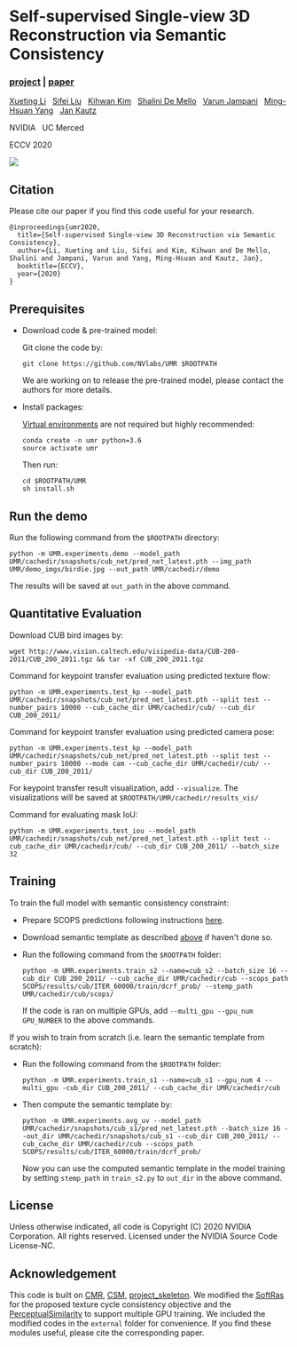 # Self-supervised Single-view 3D Reconstruction via Semantic Consistency

### [project](https://sites.google.com/nvidia.com/unsup-mesh-2020) | [paper](https://arxiv.org/abs/2003.06473)

[Xueting Li](https://sunshineatnoon.github.io/) &nbsp; [Sifei Liu](https://www.sifeiliu.net/) &nbsp; [Kihwan Kim](http://www.kihwan23.com/) &nbsp; [Shalini De Mello](https://research.nvidia.com/person/shalini-gupta) &nbsp; [Varun Jampani](https://varunjampani.github.io/) &nbsp; [Ming-Hsuan Yang](https://faculty.ucmerced.edu/mhyang/) &nbsp; [Jan Kautz](http://jankautz.com/)

NVIDIA &nbsp; UC Merced

ECCV 2020

![](docs/images/teaser.gif)

## Citation
Please cite our paper if you find this code useful for your research.
```
@inproceedings{umr2020,
  title={Self-supervised Single-view 3D Reconstruction via Semantic Consistency},
  author={Li, Xueting and Liu, Sifei and Kim, Kihwan and De Mello, Shalini and Jampani, Varun and Yang, Ming-Hsuan and Kautz, Jan},
  booktitle={ECCV},
  year={2020}
}
```

## Prerequisites

- Download code & pre-trained model:

  Git clone the code by:
  ```
  git clone https://github.com/NVlabs/UMR $ROOTPATH
  ```
  We are working on to release the pre-trained model, please contact the authors for more details.

- Install packages:

  [Virtual environments](https://docs.python.org/3/tutorial/venv.html) are not required but highly recommended:
  ```
  conda create -n umr python=3.6
  source activate umr
  ```
  Then run:
  ```
  cd $ROOTPATH/UMR
  sh install.sh
  ```

## Run the demo
Run the following command from the `$ROOTPATH` directory:
```
python -m UMR.experiments.demo --model_path UMR/cachedir/snapshots/cub_net/pred_net_latest.pth --img_path UMR/demo_imgs/birdie.jpg --out_path UMR/cachedir/demo
```
The results will be saved at `out_path` in the above command.

## Quantitative Evaluation
Download CUB bird images by:
```
wget http://www.vision.caltech.edu/visipedia-data/CUB-200-2011/CUB_200_2011.tgz && tar -xf CUB_200_2011.tgz
```

Command for keypoint transfer evaluation using predicted texture flow:
```
python -m UMR.experiments.test_kp --model_path UMR/cachedir/snapshots/cub_net/pred_net_latest.pth --split test --number_pairs 10000 --cub_cache_dir UMR/cachedir/cub/ --cub_dir CUB_200_2011/
```

Command for keypoint transfer evaluation using predicted camera pose:
```
python -m UMR.experiments.test_kp --model_path UMR/cachedir/snapshots/cub_net/pred_net_latest.pth --split test --number_pairs 10000 --mode cam --cub_cache_dir UMR/cachedir/cub/ --cub_dir CUB_200_2011/
```
For keypoint transfer result visualization, add `--visualize`. The visualizations will be saved at `$ROOTPATH/UMR/cachedir/results_vis/`

Command for evaluating mask IoU:
```
python -m UMR.experiments.test_iou --model_path UMR/cachedir/snapshots/cub_net/pred_net_latest.pth --split test --cub_cache_dir UMR/cachedir/cub/ --cub_dir CUB_200_2011/ --batch_size 32
```

## Training
To train the full model with semantic consistency constraint:
- Prepare SCOPS predictions following instructions [here](https://github.com/NVlabs/SCOPS#scops-on-caltech-ucsd-birds).
- Download semantic template as described [above](https://github.com/NVlabs/UMR#prerequisites) if haven't done so.
- Run the following command from the `$ROOTPATH` folder:

  ```
  python -m UMR.experiments.train_s2 --name=cub_s2 --batch_size 16 --cub_dir CUB_200_2011/ --cub_cache_dir UMR/cachedir/cub --scops_path SCOPS/results/cub/ITER_60000/train/dcrf_prob/ --stemp_path UMR/cachedir/cub/scops/
  ```
  If the code is ran on multiple GPUs, add `--multi_gpu --gpu_num GPU_NUMBER` to the above commands.

If you wish to train from scratch (i.e. learn the semantic template from scratch):
- Run the following command from the `$ROOTPATH` folder:

  ```
  python -m UMR.experiments.train_s1 --name=cub_s1 --gpu_num 4 --multi_gpu -cub_dir CUB_200_2011/ --cub_cache_dir UMR/cachedir/cub
  ```
- Then compute the semantic template by:
  ```
  python -m UMR.experiments.avg_uv --model_path UMR/cachedir/snapshots/cub_s1/pred_net_latest.pth --batch_size 16 --out_dir UMR/cachedir/snapshots/cub_s1 --cub_dir CUB_200_2011/ --cub_cache_dir UMR/cachedir/cub --scops_path SCOPS/results/cub/ITER_60000/train/dcrf_prob/
  ```
  Now you can use the computed semantic template in the model training by setting `stemp_path` in `train_s2.py` to `out_dir` in the above command.

## License
Unless otherwise indicated, all code is Copyright (C) 2020 NVIDIA Corporation. All rights reserved. Licensed under the NVIDIA Source Code License-NC.

## Acknowledgement
This code is built on [CMR](https://github.com/akanazawa/cmr), [CSM](https://github.com/nileshkulkarni/csm), [project_skeleton](https://github.com/shubhtuls/project_skeleton). We modified the [SoftRas](https://github.com/ShichenLiu/SoftRas) for the proposed texture cycle consistency objective and the [PerceptualSimilarity](https://github.com/shubhtuls/PerceptualSimilarity) to support multiple GPU training. We included the modified codes in the `external` folder for convenience. If you find these modules useful, please cite the corresponding paper.

